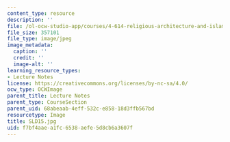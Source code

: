 ```yaml
---
content_type: resource
description: ''
file: /ol-ocw-studio-app/courses/4-614-religious-architecture-and-islamic-cultures-fall-2002/f7bf4aaea1fc6538aefe5d8cb6a3607f_SLD15.jpg
file_size: 357101
file_type: image/jpeg
image_metadata:
  caption: ''
  credit: ''
  image-alt: ''
learning_resource_types:
- Lecture Notes
license: https://creativecommons.org/licenses/by-nc-sa/4.0/
ocw_type: OCWImage
parent_title: Lecture Notes
parent_type: CourseSection
parent_uid: 68abeaab-4eff-532c-e858-18d3ffb567bd
resourcetype: Image
title: SLD15.jpg
uid: f7bf4aae-a1fc-6538-aefe-5d8cb6a3607f
---
```

